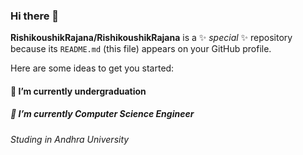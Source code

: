 ### Hi there 👋


**RishikoushikRajana/RishikoushikRajana** is a ✨ _special_ ✨ repository because its `README.md` (this file) appears on your GitHub profile.

Here are some ideas to get you started:

#### 🔭 I’m currently undergraduation
##### 🌱 I’m currently Computer Science Engineer
###### Studing in Andhra University
